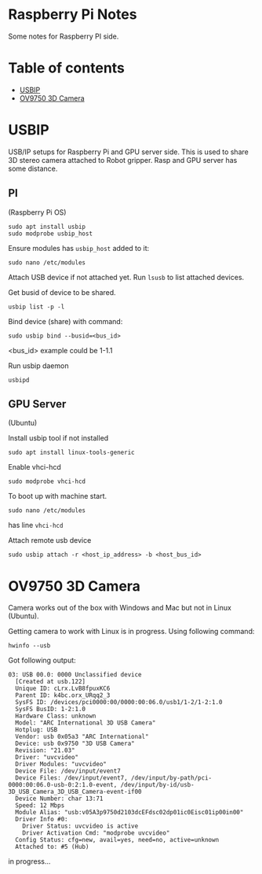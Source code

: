 # Raspberry Pi Notes

Some notes for Raspberry PI side.


Table of contents
=================
* [USBIP](#usbip)
* [OV9750 3D Camera](#ov9750-3d-camera)


USBIP
============
USB/IP setups for Raspberry Pi and GPU server side. This is used to share 
3D stereo camera attached to Robot gripper. Rasp and GPU server has some distance.

PI
-----
(Raspberry Pi OS)
```shell script
sudo apt install usbip
sudo modprobe usbip_host
```

Ensure modules has `usbip_host` added to it: 
```shell script
sudo nano /etc/modules
```

Attach USB device if not attached yet. Run `lsusb` to list attached devices.

Get busid of device to be shared.
```shell script
usbip list -p -l
```

Bind device (share) with command:
```shell script
sudo usbip bind --busid=<bus_id> 
```
<bus_id> example could be 1-1.1


Run usbip daemon
```shell script
usbipd 
```


GPU Server
-----
(Ubuntu)

Install usbip tool if not installed
```shell script
sudo apt install linux-tools-generic
```

Enable vhci-hcd
```shell script
sudo modprobe vhci-hcd
```

To boot up with machine start.
```shell script
sudo nano /etc/modules
```
has line `vhci-hcd`

Attach remote usb device
```shell script
sudo usbip attach -r <host_ip_address> -b <host_bus_id>
```


OV9750 3D Camera
============
Camera works out of the box with Windows and Mac but not in Linux (Ubuntu).

Getting camera to work with Linux is in progress. Using following command:
```shell script
hwinfo --usb
```

Got following output:
```shell script
03: USB 00.0: 0000 Unclassified device                          
  [Created at usb.122]
  Unique ID: cLrx.LvB8fpuxKC6
  Parent ID: k4bc.orx_URqq2_3
  SysFS ID: /devices/pci0000:00/0000:00:06.0/usb1/1-2/1-2:1.0
  SysFS BusID: 1-2:1.0
  Hardware Class: unknown
  Model: "ARC International 3D USB Camera"
  Hotplug: USB
  Vendor: usb 0x05a3 "ARC International"
  Device: usb 0x9750 "3D USB Camera"
  Revision: "21.03"
  Driver: "uvcvideo"
  Driver Modules: "uvcvideo"
  Device File: /dev/input/event7
  Device Files: /dev/input/event7, /dev/input/by-path/pci-0000:00:06.0-usb-0:2:1.0-event, /dev/input/by-id/usb-3D_USB_Camera_3D_USB_Camera-event-if00
  Device Number: char 13:71
  Speed: 12 Mbps
  Module Alias: "usb:v05A3p9750d2103dcEFdsc02dp01ic0Eisc01ip00in00"
  Driver Info #0:
    Driver Status: uvcvideo is active
    Driver Activation Cmd: "modprobe uvcvideo"
  Config Status: cfg=new, avail=yes, need=no, active=unknown
  Attached to: #5 (Hub)
```

in progress...
